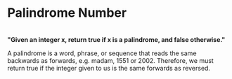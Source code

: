 # Palindrome Number<br>

<br>
<b>"Given an integer x, return true if x is a palindrome, and false otherwise."</b><br>

A palindrome is a word, phrase, or sequence that reads the same backwards as forwards, e.g. madam, 1551 or 2002.
Therefore, we must return true if the integer given to us is the same forwards as reversed.
